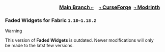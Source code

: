 ### <p align=right>[Main Branch `←`](https://github.com/KessokuTeaTime/Faded-Widgets)&emsp;[`→` CurseForge](https://www.curseforge.com/minecraft/mc-mods/faded-widgets)&ensp;[`→` Modrinth](https://modrinth.com/mod/faded-widgets)</p>

### Faded Widgets for Fabric `1.18~1.18.2`

> [!WARNING]
> This version of **Faded Widgets** is outdated. Newer modifications will only be made to the latst few versions.
